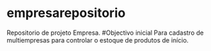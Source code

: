 # empresarepositorio
Repositorio de projeto Empresa.
#Objectivo inicial 
Para cadastro de multiempresas para controlar o estoque de produtos de início.
